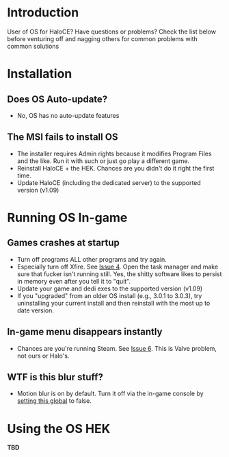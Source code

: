 

# Introduction #

User of OS for HaloCE? Have questions or problems? Check the list below before venturing off and nagging others for common problems with common solutions


# Installation #

## Does OS Auto-update? ##

  * No, OS has no auto-update features

## The MSI fails to install OS ##

  * The installer requires Admin rights because it modifies Program Files and the like. Run it with such or just go play a different game.
  * Reinstall HaloCE + the HEK. Chances are you didn't do it right the first time.
  * Update HaloCE (including the dedicated server) to the supported version (v1.09)

# Running OS In-game #

## Games crashes at startup ##

  * Turn off programs ALL other programs and try again.
  * Especially turn off Xfire. See [Issue 4](http://code.google.com/p/open-sauce/issues/detail?id=4&can=1). Open the task manager and make sure that fucker isn't running still. Yes, the shitty software likes to persist in memory even after you tell it to "quit".
  * Update your game and dedi exes to the supported version (v1.09)
  * If you "upgraded" from an older OS install (e.g., 3.0.1 to 3.0.3), try uninstalling your current install and then reinstall with the most up to date version.

## In-game menu disappears instantly ##

  * Chances are you're running Steam. See [Issue 6](http://code.google.com/p/open-sauce/issues/detail?id=6&can=1). This is Valve problem, not ours or Halo's.

## WTF is this blur stuff? ##

  * Motion blur is on by default. Turn it off via the in-game console by [setting this global](http://code.google.com/p/open-sauce/wiki/Doc_Halo1_NewScriptInterfaces#pp_motion_blur_enabled) to false.


# Using the OS HEK #

**TBD**